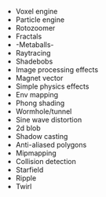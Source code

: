 
* Voxel engine
* Particle engine
* Rotozoomer
* Fractals
* -Metaballs-
* Raytracing
* Shadebobs
* Image processing effects
* Magnet vector
* Simple physics effects
* Env mapping
* Phong shading
* Wormhole/tunnel
* Sine wave distortion
* 2d blob
* Shadow casting
* Anti-aliased polygons
* Mipmapping
* Collision detection
* Starfield
* Ripple
* Twirl



